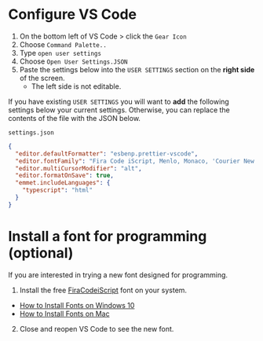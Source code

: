 # Configure VS Code

1. On the bottom left of VS Code > click the `Gear Icon`
2. Choose `Command Palette..`
3. Type `open user settings`
4. Choose `Open User Settings.JSON`
5. Paste the settings below into the `USER SETTINGS` section on the **right side** of the screen.
   - The left side is not editable.

If you have existing `USER SETTINGS` you will want to **add** the following settings below your current settings. Otherwise, you can replace the contents of the file with the JSON below.

`settings.json`

```json
{
  "editor.defaultFormatter": "esbenp.prettier-vscode",
  "editor.fontFamily": "Fira Code iScript, Menlo, Monaco, 'Courier New', monospace",
  "editor.multiCursorModifier": "alt",
  "editor.formatOnSave": true,
  "emmet.includeLanguages": {
    "typescript": "html"
  }
}
```

<!--
6.  Copy the file [prettier.config.js](https://gist.github.com/craigmckeachie/7d0525b5062520f43fba9403bbe65ac8) into your `AngularCourse[Introduction|Comprehesive]xxxx\code` directory (which will be created when you unzip the course files in the last step of the overall computer setup, so download the file now and come back to this step). -->

# Install a font for programming (optional)

If you are interested in trying a new font designed for programming.

1. Install the free [FiraCodeiScript](https://github.com/kencrocken/FiraCodeiScript) font on your system.

- [How to Install Fonts on Windows 10](https://www.groovypost.com/howto/install-fonts-windows-10/)
- [How to Install Fonts on Mac](https://www.dafont.com/faq.php#mac)

2. Close and reopen VS Code to see the new font.
